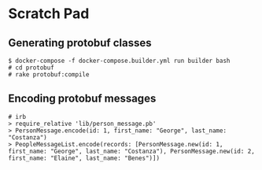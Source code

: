 # Scratch Pad

## Generating protobuf classes

```console
$ docker-compose -f docker-compose.builder.yml run builder bash
# cd protobuf
# rake protobuf:compile
```

## Encoding protobuf messages

```console
# irb
> require_relative 'lib/person_message.pb'
> PersonMessage.encode(id: 1, first_name: "George", last_name: "Costanza")
> PeopleMessageList.encode(records: [PersonMessage.new(id: 1, first_name: "George", last_name: "Costanza"), PersonMessage.new(id: 2, first_name: "Elaine", last_name: "Benes")])
```
